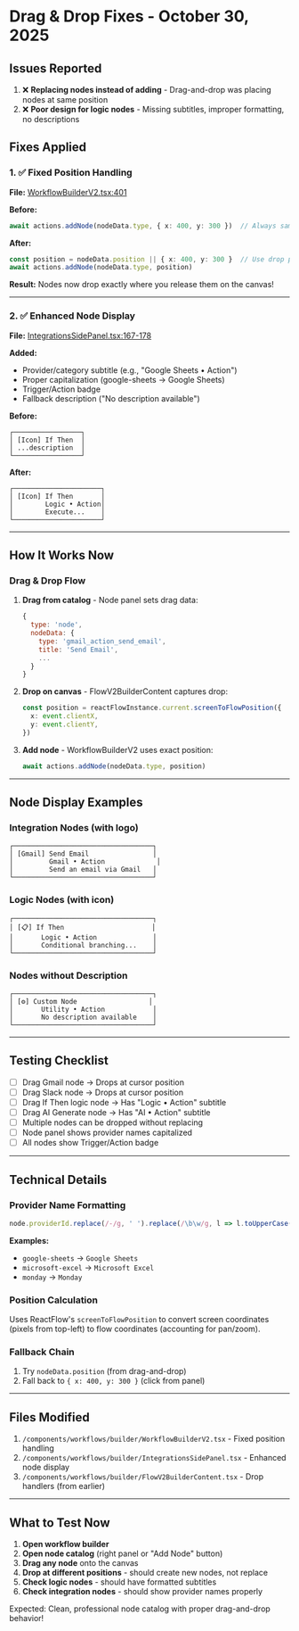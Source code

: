 # Drag & Drop Fixes - October 30, 2025

## Issues Reported

1. ❌ **Replacing nodes instead of adding** - Drag-and-drop was placing nodes at same position
2. ❌ **Poor design for logic nodes** - Missing subtitles, improper formatting, no descriptions

## Fixes Applied

### 1. ✅ Fixed Position Handling

**File:** [WorkflowBuilderV2.tsx:401](components/workflows/builder/WorkflowBuilderV2.tsx#L401)

**Before:**
```typescript
await actions.addNode(nodeData.type, { x: 400, y: 300 })  // Always same position
```

**After:**
```typescript
const position = nodeData.position || { x: 400, y: 300 }  // Use drop position
await actions.addNode(nodeData.type, position)
```

**Result:** Nodes now drop exactly where you release them on the canvas!

---

### 2. ✅ Enhanced Node Display

**File:** [IntegrationsSidePanel.tsx:167-178](components/workflows/builder/IntegrationsSidePanel.tsx#L167-L178)

**Added:**
- Provider/category subtitle (e.g., "Google Sheets • Action")
- Proper capitalization (google-sheets → Google Sheets)
- Trigger/Action badge
- Fallback description ("No description available")

**Before:**
```
┌─────────────────┐
│ [Icon] If Then  │
│ ...description  │
└─────────────────┘
```

**After:**
```
┌──────────────────────┐
│ [Icon] If Then       │
│        Logic • Action│
│        Execute...    │
└──────────────────────┘
```

---

## How It Works Now

### Drag & Drop Flow

1. **Drag from catalog** - Node panel sets drag data:
   ```javascript
   {
     type: 'node',
     nodeData: {
       type: 'gmail_action_send_email',
       title: 'Send Email',
       ...
     }
   }
   ```

2. **Drop on canvas** - FlowV2BuilderContent captures drop:
   ```typescript
   const position = reactFlowInstance.current.screenToFlowPosition({
     x: event.clientX,
     y: event.clientY,
   })
   ```

3. **Add node** - WorkflowBuilderV2 uses exact position:
   ```typescript
   await actions.addNode(nodeData.type, position)
   ```

---

## Node Display Examples

### Integration Nodes (with logo)
```
┌───────────────────────────────────┐
│ [Gmail] Send Email                │
│         Gmail • Action             │
│         Send an email via Gmail   │
└───────────────────────────────────┘
```

### Logic Nodes (with icon)
```
┌───────────────────────────────────┐
│ [📋] If Then                      │
│       Logic • Action              │
│       Conditional branching...    │
└───────────────────────────────────┘
```

### Nodes without Description
```
┌───────────────────────────────────┐
│ [⚙️] Custom Node                  │
│       Utility • Action            │
│       No description available    │
└───────────────────────────────────┘
```

---

## Testing Checklist

- [ ] Drag Gmail node → Drops at cursor position
- [ ] Drag Slack node → Drops at cursor position
- [ ] Drag If Then logic node → Has "Logic • Action" subtitle
- [ ] Drag AI Generate node → Has "AI • Action" subtitle
- [ ] Multiple nodes can be dropped without replacing
- [ ] Node panel shows provider names capitalized
- [ ] All nodes show Trigger/Action badge

---

## Technical Details

### Provider Name Formatting
```typescript
node.providerId.replace(/-/g, ' ').replace(/\b\w/g, l => l.toUpperCase())
```

**Examples:**
- `google-sheets` → `Google Sheets`
- `microsoft-excel` → `Microsoft Excel`
- `monday` → `Monday`

### Position Calculation
Uses ReactFlow's `screenToFlowPosition` to convert screen coordinates (pixels from top-left) to flow coordinates (accounting for pan/zoom).

### Fallback Chain
1. Try `nodeData.position` (from drag-and-drop)
2. Fall back to `{ x: 400, y: 300 }` (click from panel)

---

## Files Modified

1. `/components/workflows/builder/WorkflowBuilderV2.tsx` - Fixed position handling
2. `/components/workflows/builder/IntegrationsSidePanel.tsx` - Enhanced node display
3. `/components/workflows/builder/FlowV2BuilderContent.tsx` - Drop handlers (from earlier)

---

## What to Test Now

1. **Open workflow builder**
2. **Open node catalog** (right panel or "Add Node" button)
3. **Drag any node** onto the canvas
4. **Drop at different positions** - should create new nodes, not replace
5. **Check logic nodes** - should have formatted subtitles
6. **Check integration nodes** - should show provider names properly

Expected: Clean, professional node catalog with proper drag-and-drop behavior!
